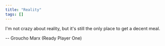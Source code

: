 ```yaml
---
title: "Reality"
tags: []
---
```


I'm not crazy about reality, but it's still the only place to get a decent meal.

-- Groucho Marx (Ready Player One)
